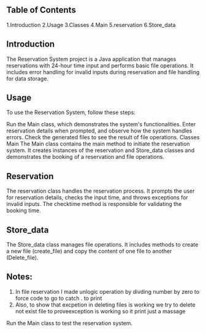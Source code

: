 ## Table of Contents
1.Introduction
2.Usage
3.Classes
4.Main
5.reservation
6.Store_data

## Introduction
The Reservation System project is a Java application that manages reservations with 24-hour time input and performs basic file operations. It includes error handling for invalid inputs during reservation and file handling for data storage.

## Usage
To use the Reservation System, follow these steps:

Run the Main class, which demonstrates the system's functionalities.
Enter reservation details when prompted, and observe how the system handles errors.
Check the generated files to see the result of file operations.
Classes
Main
The Main class contains the main method to initiate the reservation system. It creates instances of the reservation and Store_data classes and demonstrates the booking of a reservation and file operations.

## Reservation
The reservation class handles the reservation process. It prompts the user for reservation details, checks the input time, and throws exceptions for invalid inputs. The checktime method is responsible for validating the booking time.

## Store_data
The Store_data class manages file operations. It includes methods to create a new file (create_file) and copy the content of one file to another (Delete_file).

## Notes:
1. In file reservation I made unlogic operation  by divding number by zero to force code to go to catch . to print
2. Also, to show that excpetion in deleting files is working we try to delete not exist file to proveexception is  working  so it print just a massage 



Run the Main class to test the reservation system.
